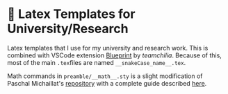 # 📝 Latex Templates for University/Research

Latex templates that I use for my university and research work. This is combined with VSCode extension [Blueprint](https://marketplace.visualstudio.com/items?itemName=teamchilla.blueprint) by *teamchilia*. Because of this, most of the main `.tex`files are named `__snakeCase_name__.tex`.

Math commands in `preamble/__math__.sty` is a slight modification of Paschal Michaillat's [repository](https://github.com/pmichaillat/latex-math) with a complete guide described [here](https://pascalmichaillat.org/d3/).
